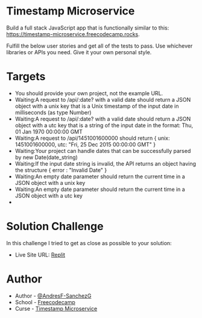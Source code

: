 # Timestamp Microservice

Build a full stack JavaScript app that is functionally similar to this: https://timestamp-microservice.freecodecamp.rocks.

Fulfill the below user stories and get all of the tests to pass. Use whichever libraries or APIs you need. Give it your own personal style.

# Targets

- You should provide your own project, not the example URL.
- Waiting:A request to /api/:date? with a valid date should return a JSON object with a unix key that is a Unix timestamp of the input date in milliseconds (as type Number)
- Waiting:A request to /api/:date? with a valid date should return a JSON object with a utc key that is a string of the input date in the format: Thu, 01 Jan 1970 00:00:00 GMT
- Waiting:A request to /api/1451001600000 should return { unix: 1451001600000, utc: "Fri, 25 Dec 2015 00:00:00 GMT" }
- Waiting:Your project can handle dates that can be successfully parsed by new Date(date_string)
- Waiting:If the input date string is invalid, the API returns an object having the structure { error : "Invalid Date" }
- Waiting:An empty date parameter should return the current time in a JSON object with a unix key
- Waiting:An empty date parameter should return the current time in a JSON object with a utc key
- 
# Solution Challenge
In this challenge I tried to get as close as possible to your solution:
- Live Site URL: [Replit](https://replit.com/@AndresF-Sanchez/boilerplate-project-timestamp-3)

# Author

- Author - [@AndresF-SanchezG](https://github.com/AndresF-SanchezG)
- School - [Freecodecamp](https://www.freecodecamp.org/)
- Curse - [Timestamp Microservice](https://www.freecodecamp.org/learn/back-end-development-and-apis/back-end-development-and-apis-projects/timestamp-microservice)








